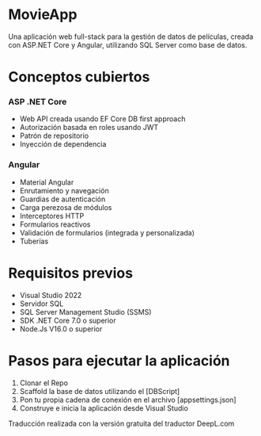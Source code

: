 # MovieApp

Una aplicación web full-stack para la gestión de datos de películas, creada con ASP.NET Core y Angular, utilizando SQL Server como base de datos.

# Conceptos cubiertos

### ASP .NET Core

 - Web API creada usando EF Core DB first approach
 - Autorización basada en roles usando JWT
 - Patrón de repositorio
 - Inyección de dependencia

### Angular

 - Material Angular 
 - Enrutamiento y navegación
 - Guardias de autenticación
 - Carga perezosa de módulos
 - Interceptores HTTP
 - Formularios reactivos
 - Validación de formularios (integrada y personalizada)
 - Tuberías

# Requisitos previos

- Visual Studio 2022 
- Servidor SQL
- SQL Server Management Studio (SSMS)
- SDK .NET Core 7.0 o superior
- Node.Js V16.0 o superior

# Pasos para ejecutar la aplicación

1. Clonar el Repo
2. Scaffold la base de datos utilizando el [DBScript]
3. Pon tu propia cadena de conexión en el archivo [appsettings.json]
4. Construye e inicia la aplicación desde Visual Studio

Traducción realizada con la versión gratuita del traductor DeepL.com